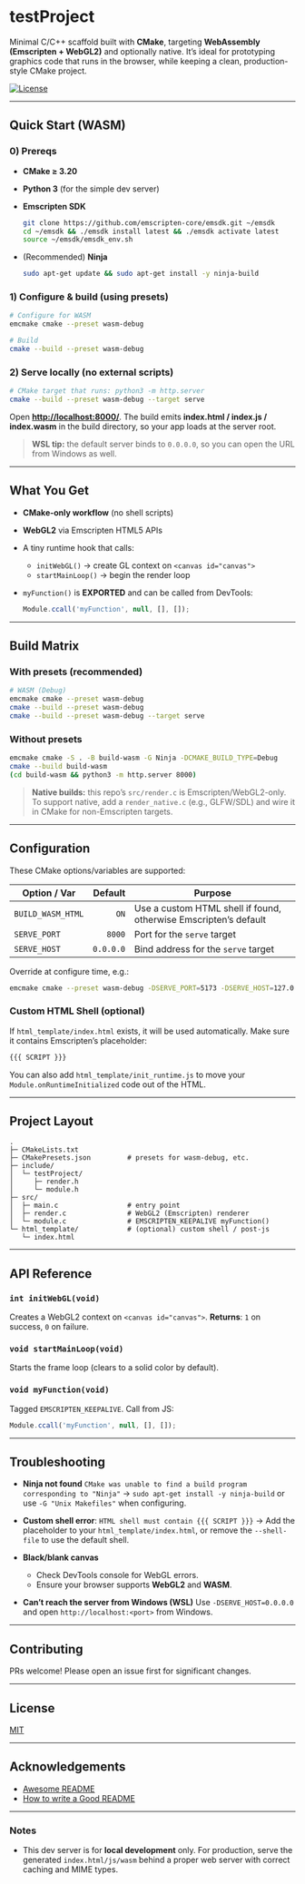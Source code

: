 # testProject

Minimal C/C++ scaffold built with **CMake**, targeting **WebAssembly (Emscripten + WebGL2)** and optionally native. It’s ideal for prototyping graphics code that runs in the browser, while keeping a clean, production-style CMake project.

<p align="left">
  <a href="https://opensource.org/licenses/MIT"><img alt="License" src="https://img.shields.io/badge/License-MIT-green.svg"></a>
</p>

---

## Quick Start (WASM)

### 0) Prereqs

* **CMake ≥ 3.20**
* **Python 3** (for the simple dev server)
* **Emscripten SDK**

  ```bash
  git clone https://github.com/emscripten-core/emsdk.git ~/emsdk
  cd ~/emsdk && ./emsdk install latest && ./emsdk activate latest
  source ~/emsdk/emsdk_env.sh
  ```
* (Recommended) **Ninja**

  ```bash
  sudo apt-get update && sudo apt-get install -y ninja-build
  ```

### 1) Configure & build (using presets)

```bash
# Configure for WASM
emcmake cmake --preset wasm-debug

# Build
cmake --build --preset wasm-debug
```

### 2) Serve locally (no external scripts)

```bash
# CMake target that runs: python3 -m http.server
cmake --build --preset wasm-debug --target serve
```

Open **[http://localhost:8000/](http://localhost:8000/)**.
The build emits **index.html / index.js / index.wasm** in the build directory, so your app loads at the server root.

> **WSL tip:** the default server binds to `0.0.0.0`, so you can open the URL from Windows as well.

---

## What You Get

* **CMake-only workflow** (no shell scripts)
* **WebGL2** via Emscripten HTML5 APIs
* A tiny runtime hook that calls:

  * `initWebGL()` → create GL context on `<canvas id="canvas">`
  * `startMainLoop()` → begin the render loop
* `myFunction()` is **EXPORTED** and can be called from DevTools:

  ```js
  Module.ccall('myFunction', null, [], []);
  ```

---

## Build Matrix

### With presets (recommended)

```bash
# WASM (Debug)
emcmake cmake --preset wasm-debug
cmake --build --preset wasm-debug
cmake --build --preset wasm-debug --target serve
```

### Without presets

```bash
emcmake cmake -S . -B build-wasm -G Ninja -DCMAKE_BUILD_TYPE=Debug
cmake --build build-wasm
(cd build-wasm && python3 -m http.server 8000)
```

> **Native builds:** this repo’s `src/render.c` is Emscripten/WebGL2-only. To support native, add a `render_native.c` (e.g., GLFW/SDL) and wire it in CMake for non-Emscripten targets.

---

## Configuration

These CMake options/variables are supported:

| Option / Var      |   Default | Purpose                                                          |
| ----------------- | --------: | ---------------------------------------------------------------- |
| `BUILD_WASM_HTML` |      `ON` | Use a custom HTML shell if found, otherwise Emscripten’s default |
| `SERVE_PORT`      |    `8000` | Port for the `serve` target                                      |
| `SERVE_HOST`      | `0.0.0.0` | Bind address for the `serve` target                              |

Override at configure time, e.g.:

```bash
emcmake cmake --preset wasm-debug -DSERVE_PORT=5173 -DSERVE_HOST=127.0.0.1
```

### Custom HTML Shell (optional)

If `html_template/index.html` exists, it will be used automatically.
Make sure it contains Emscripten’s placeholder:

```html
{{{ SCRIPT }}}
```

You can also add `html_template/init_runtime.js` to move your `Module.onRuntimeInitialized` code out of the HTML.

---

## Project Layout

```
.
├─ CMakeLists.txt
├─ CMakePresets.json         # presets for wasm-debug, etc.
├─ include/
│  └─ testProject/
│     ├─ render.h
│     └─ module.h
├─ src/
│  ├─ main.c                 # entry point
│  ├─ render.c               # WebGL2 (Emscripten) renderer
│  └─ module.c               # EMSCRIPTEN_KEEPALIVE myFunction()
└─ html_template/            # (optional) custom shell / post-js
   └─ index.html
```

---

## API Reference

### `int initWebGL(void)`

Creates a WebGL2 context on `<canvas id="canvas">`.
**Returns**: `1` on success, `0` on failure.

### `void startMainLoop(void)`

Starts the frame loop (clears to a solid color by default).

### `void myFunction(void)`

Tagged `EMSCRIPTEN_KEEPALIVE`. Call from JS:

```js
Module.ccall('myFunction', null, [], []);
```

---

## Troubleshooting

* **Ninja not found**
  `CMake was unable to find a build program corresponding to "Ninja"`
  → `sudo apt-get install -y ninja-build` or use `-G "Unix Makefiles"` when configuring.

* **Custom shell error**: `HTML shell must contain {{{ SCRIPT }}}`
  → Add the placeholder to your `html_template/index.html`, or remove the `--shell-file` to use the default shell.

* **Black/blank canvas**

  * Check DevTools console for WebGL errors.
  * Ensure your browser supports **WebGL2** and **WASM**.

* **Can’t reach the server from Windows (WSL)**
  Use `-DSERVE_HOST=0.0.0.0` and open `http://localhost:<port>` from Windows.

---

## Contributing

PRs welcome! Please open an issue first for significant changes.

---

## License

[MIT](https://opensource.org/licenses/MIT)

---

## Acknowledgements

* [Awesome README](https://github.com/matiassingers/awesome-readme)
* [How to write a Good README](https://bulldogjob.com/news/449-how-to-write-a-good-readme-for-your-github-project)

---

### Notes

* This dev server is for **local development** only. For production, serve the generated `index.html/js/wasm` behind a proper web server with correct caching and MIME types.

